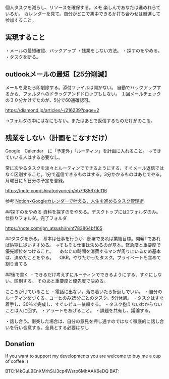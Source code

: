 個人タスクを減らし、リソースを確保する。メモ
楽しんであなたは進めれらているか。
カレンダーを見て。自分がどこで集中できるか打ち合わせは厳選して参加すること。

## 実現すること
・メールの最短確認、バックアップ
・残業をしない方法。
・探すのをやめる。
・タスクを断る。


## outlookメールの最短【25分削減】
メールを見たら即削除する。添付ファイルは開かない。
自動でバックアップするから、フォルダへのドラッグアンドドロップもしない。
１回メールチェックの３０分かけてたのが、5分で60通確認可。

https://diamond.jp/articles/-/216239?page=2


→フォルダの中にはなにもない。またはあとで返信するものだけがのこる。


## 残業をしない（計画をこなすだけ）
Google　Calendar　に「予定外」「ルーティン」を計画に入れること。
→できていいる人はする必要なし。

常に次やるタスクを淡々とルーティンでできるようにする、すぐメール返信ではなく区別すること。1分で返信できるものはする。3分かかるものはあとでやる。
月曜日に５日分の予定を登録。

https://note.com/shiratoriyurie/n/nb798567dc116

参考
[Notion×Googleカレンダーで叶える、人生を進めるタスク管理術](https://note.com/shiratoriyurie/n/nb798567dc116)

##探すのをやめる
資料を探すのをやめる。デスクトップには2フォルダのみ。
仕掛りフォルダ。完了フォルダ

https://note.com/jpn_atsushi/n/nf783864bf165


##タスクを断る。
基本は仕事を行うが、部署であれば業績目標。開発Tであれば納期に従いすすめる。
→そもそも仕事は決めるのが基本。緊急度と重要度で優先順位をつけること。
　あなたの時間を消費するマンが周りにいるため基本は、決めたことをやる。
　OKR。やりたかったタスク。プライベートも含めて割り当てる


##後で書く
・できるだけ考えずにルーティンでできるようにする、すぐにしない。区別する。
そのあと重要度と優先度で決める。

こころがけていること
・電話に出ない。落ち着いたら折返しでいい。
・自分のルーティンをつくる。コーヒのみ25分ごとのタスク。5分休憩。
・タスクはすぐ着手し、30％で完成し、すぐレビュー依頼する。
・タスク抱えないわからないことは人に回す。
・アラートをあげること。
・課題を共有し、議論する。

・話し合う。衝突した場合は、自分の意見を押し通すのではなく徹底的に話し合いを行い合意する。全員とする必要はなし


## Donation
If you want to support my developments you are welcome to buy me a cup of coffee :)

BTC:14kGuL9EnXMrhSiJ3cp4Wsrp6MhAAK6eDQ
BAT:
